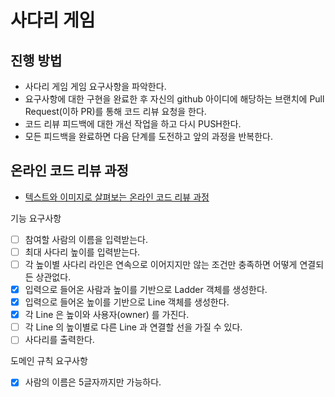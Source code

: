# 사다리 게임
## 진행 방법
* 사다리 게임 게임 요구사항을 파악한다.
* 요구사항에 대한 구현을 완료한 후 자신의 github 아이디에 해당하는 브랜치에 Pull Request(이하 PR)를 통해 코드 리뷰 요청을 한다.
* 코드 리뷰 피드백에 대한 개선 작업을 하고 다시 PUSH한다.
* 모든 피드백을 완료하면 다음 단계를 도전하고 앞의 과정을 반복한다.

## 온라인 코드 리뷰 과정
* [텍스트와 이미지로 살펴보는 온라인 코드 리뷰 과정](https://github.com/nextstep-step/nextstep-docs/tree/master/codereview)

기능 요구사항 
- [ ] 참여할 사람의 이름을 입력받는다.
- [ ] 최대 사다리 높이를 입력받는다. 
- [ ] 각 높이별 사다리 라인은 연속으로 이어지지만 않는 조건만 충족하면 어떻게 연결되든 상관없다.
- [x] 입력으로 들어온 사람과 높이를 기반으로 Ladder 객체를 생성한다. 
- [x] 입력으로 들어온 높이를 기반으로 Line 객체를 생성한다. 
- [x] 각 Line 은 높이와 사용자(owner) 를 가진다. 
- [ ] 각 Line 의 높이별로 다른 Line 과 연결할 선을 가질 수 있다. 
- [ ] 사다리를 출력한다.

도메인 규칙 요구사항 
- [x] 사람의 이름은 5글자까지만 가능하다. 